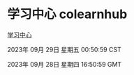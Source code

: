 # 学习中心 colearnhub
[学习中心](http://219.139.198.245:56308/colearnhub/)

2023年 09月 29日 星期五 00:50:59 CST

2023年 09月 28日 星期四 16:50:59 GMT
